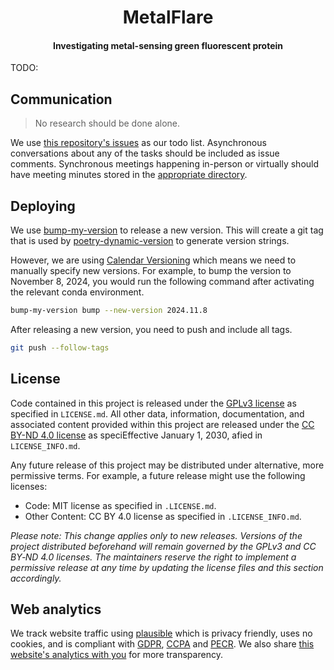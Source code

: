 <h1 align="center">MetalFlare</h1>

<h4 align="center">Investigating metal-sensing green fluorescent protein</h4>

TODO:

## Communication

> No research should be done alone.

We use [this repository's issues](https://github.com/oasci/metalflare/issues) as our todo list.
Asynchronous conversations about any of the tasks should be included as issue comments.
Synchronous meetings happening in-person or virtually should have meeting minutes stored in the [appropriate directory](study/management/03-meetings).

## Deploying

We use [bump-my-version](https://github.com/callowayproject/bump-my-version) to release a new version.
This will create a git tag that is used by [poetry-dynamic-version](https://github.com/mtkennerly/poetry-dynamic-versioning) to generate version strings.

However, we are using [Calendar Versioning](https://calver.org/) which means we need to manually specify new versions.
For example, to bump the version to November 8, 2024, you would run the following command after activating the relevant conda environment.

```bash
bump-my-version bump --new-version 2024.11.8
```

After releasing a new version, you need to push and include all tags.

```bash
git push --follow-tags
```

## License

Code contained in this project is released under the [GPLv3 license][gplv3] as specified in `LICENSE.md`.
All other data, information, documentation, and associated content provided within this project are released under the [CC BY-ND 4.0 license][cc-by-nd-4.0] as speciEffective January 1, 2030, afied in `LICENSE_INFO.md`.

Any future release of this project may be distributed under alternative, more permissive terms.
For example, a future release might use the following licenses:

-   Code: MIT license as specified in `.LICENSE.md`.
-   Other Content: CC BY 4.0 license as specified in `.LICENSE_INFO.md`.

*Please note: This change applies only to new releases.*
*Versions of the project distributed beforehand will remain governed by the GPLv3 and CC BY‑ND 4.0 licenses.*
*The maintainers reserve the right to implement a permissive release at any time by updating the license files and this section accordingly.*

## Web analytics

We track website traffic using [plausible][plausible] which is privacy friendly, uses no cookies, and is compliant with [GDPR][gdpr], [CCPA][ccpa] and [PECR][pecr].
We also share [this website's analytics with you][plausible-link] for more transparency.

[gplv3]: https://spdx.org/licenses/GPL-3.0-only.html
[cc-by-nd-4.0]: https://creativecommons.org/licenses/by-nd/4.0/
[mit]: https://spdx.org/licenses/MIT.html
[cc-by-4.0]: https://creativecommons.org/licenses/by/4.0/
[plausible]: https://plausible.io
[plausible-link]: https://plausible.io/metalflare.oasci.org
[gdpr]: https://gdpr-info.eu/
[ccpa]: https://oag.ca.gov/privacy/ccpa
[pecr]: https://ico.org.uk/for-organisations/direct-marketing-and-privacy-and-electronic-communications/guide-to-pecr/what-are-pecr/
